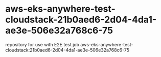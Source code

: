 # aws-eks-anywhere-test-cloudstack-21b0aed6-2d04-4da1-ae3e-506e32a768c6-75
repository for use with E2E test job aws-eks-anywhere-test-cloudstack:21b0aed6-2d04-4da1-ae3e-506e32a768c6-75
